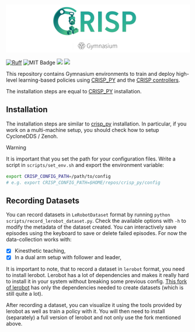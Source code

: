 ![crisp_gym](media/crisp_gym_logo.webp)

[![Ruff](https://img.shields.io/endpoint?url=https://raw.githubusercontent.com/astral-sh/ruff/main/assets/badge/v2.json)](https://github.com/astral-sh/ruff)
![MIT Badge](https://img.shields.io/badge/MIT-License-blue?style=flat)
<a href="https://github.com/utiasDSL/crisp_gym/actions/workflows/ruff_ci.yml"><img src="https://github.com/utiasDSL/crisp_gym/actions/workflows/ruff_ci.yml/badge.svg"/></a>
<a href="https://github.com/utiasDSL/crisp_gym/actions/workflows/pixi_ci.yml"><img src="https://github.com/utiasDSL/crisp_gym/actions/workflows/pixi_ci.yml/badge.svg"/></a>

This repository contains Gymnasium environments to train and deploy high-level learning-based policies using [CRISP_PY](https://github.com/utiasDSL/crisp_py) and the [CRISP controllers](https://github.com/utiasDSL/crisp_controllers).

The installation steps are equal to [CRISP_PY](https://github.com/utiasDSL/crisp_py/tree/feat-ruff-check?tab=readme-ov-file#git-installation-with-pixi) installation.

## Installation

The installation steps are similar to [crisp_py](https://github.com/utiasDSL/crisp_py/tree/feat-ruff-check?tab=readme-ov-file#git-installation-with-pixi) installation.
In particular, if you work on a multi-machine setup, you should check how to setup CycloneDDS / Zenoh.
> [!WARNING]
> It is important that you set the path for your configuration files.
> Write a script in `scripts/set_env.sh` and export the environment variable:
>```bash
> export CRISP_CONFIG_PATH=/path/to/config
> # e.g. export CRISP_CONFIG_PATH=$HOME/repos/crisp_py/config
>```


## Recording Datasets

You can record datasets in `LeRobotDataset` format by running `python scripts/record_lerobot_dataset.py`.
Check the available options with `-h` to modify the metadata of the dataset created.
You can interactively save episodes using the keyboard to save or delete failed episodes.
For now the data-collection works with:
- [x] Kinesthetic teaching,
- [x]  In a dual arm setup with follower and leader,

It is important to note, that to record a dataset in `lerobot` format, you need to install lerobot.
Lerobot has a lot of dependencies and makes it really hard to install it in your system without breaking some previous config.
[This fork of lerobot](https://github.com/danielsanjosepro/lerobot) has only the dependencies needed to create datasets (which is still quite a lot).

After recording a dataset, you can visualize it using the tools provided by lerobot as well as train a policy with it.
You will then need to install (separately) a full version of lerobot and not only use the fork mentioned above.
